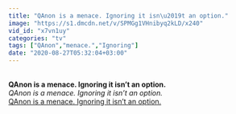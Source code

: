 ```yaml
---
title: "QAnon is a menace. Ignoring it isn\u2019t an option."
image: "https://s1.dmcdn.net/v/SPMGg1VHnibyq2kLD/x240"
vid_id: "x7vn1uy"
categories: "tv"
tags: ["QAnon","menace.","Ignoring"]
date: "2020-08-27T05:32:04+03:00"
---
```

<br><b>QAnon is a menace. Ignoring it isn’t an option.</b><br> <i>QAnon is a menace. Ignoring it isn’t an option.</i><br> <u>QAnon is a menace. Ignoring it isn’t an option.</u>
